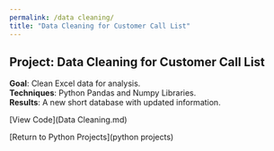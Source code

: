 ```yaml
---
permalink: /data cleaning/
title: "Data Cleaning for Customer Call List"
---
```


## Project: Data Cleaning for Customer Call List  
**Goal**: Clean Excel data for analysis.  
**Techniques**: Python Pandas and Numpy Libraries.  
**Results**: A new short database with updated information.


[View Code](Data Cleaning.md)


[Return to Python Projects](python projects)
